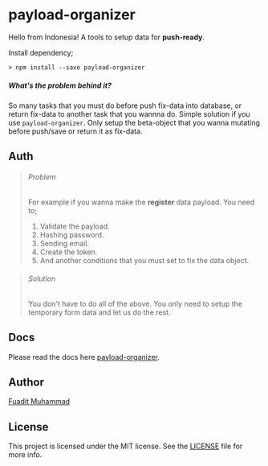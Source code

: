 # payload-organizer
Hello from Indonesia! A tools to setup data for **push-ready**.

Install dependency;
```
> npm install --save payload-organizer
```

##### What's the problem behind it?
So many tasks that you must do before push fix-data into database, or return fix-data to another task that you wannna do. Simple solution if you use `payload-organizer`. Only setup the beta-object that you wanna mutating before push/save or return it as fix-data.

## Auth
> ###### Problem
> For example if you wanna make the **register** data payload. You need to;
> 1. Validate the payload.
> 2. Hashing password.
> 3. Sending email.
> 4. Create the token.
> 5. And another conditions that you must set to fix the data object.

> ###### Solution
> You don't have to do all of the above. You only need to setup the temporary form data and let us do the rest.

## Docs
Please read the docs here [payload-organizer](https://fuaditrockz.github.io/payload-organizer/#/).

## Author
[Fuadit Muhammad](https://github.com/fuaditrockz)

## License
This project is licensed under the MIT license. See the [LICENSE](https://github.com/fuaditrockz/payload-organizer/blob/master/LICENSE) file for more info.
